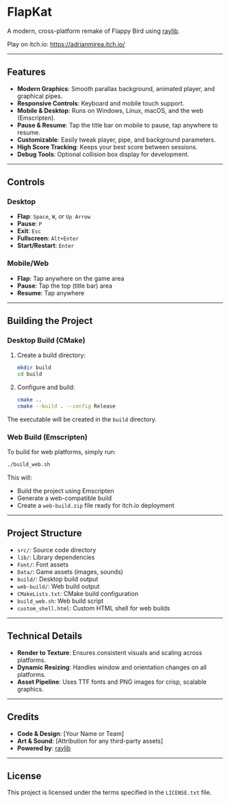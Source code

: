 # FlapKat

A modern, cross-platform remake of Flappy Bird using [raylib](https://www.raylib.com/).

Play on itch.io: https://adrianmirea.itch.io/

---

## Features

- **Modern Graphics**: Smooth parallax background, animated player, and graphical pipes.
- **Responsive Controls**: Keyboard and mobile touch support.
- **Mobile & Desktop**: Runs on Windows, Linux, macOS, and the web (Emscripten).
- **Pause & Resume**: Tap the title bar on mobile to pause, tap anywhere to resume.
- **Customizable**: Easily tweak player, pipe, and background parameters.
- **High Score Tracking**: Keeps your best score between sessions.
- **Debug Tools**: Optional collision box display for development.

---

## Controls

### Desktop
- **Flap**: `Space`, `W`, or `Up Arrow`
- **Pause**: `P`
- **Exit**: `Esc`
- **Fullscreen**: `Alt+Enter`
- **Start/Restart**: `Enter`

### Mobile/Web
- **Flap**: Tap anywhere on the game area
- **Pause**: Tap the top (title bar) area
- **Resume**: Tap anywhere

---

## Building the Project

### Desktop Build (CMake)

1. Create a build directory:
    ```bash
    mkdir build
    cd build
    ```

2. Configure and build:
    ```bash
    cmake ..
    cmake --build . --config Release
    ```

The executable will be created in the `build` directory.

### Web Build (Emscripten)

To build for web platforms, simply run:
```bash
./build_web.sh
```

This will:
- Build the project using Emscripten
- Generate a web-compatible build
- Create a `web-build.zip` file ready for itch.io deployment

---

## Project Structure

- `src/`: Source code directory
- `lib/`: Library dependencies
- `Font/`: Font assets
- `Data/`: Game assets (images, sounds)
- `build/`: Desktop build output
- `web-build/`: Web build output
- `CMakeLists.txt`: CMake build configuration
- `build_web.sh`: Web build script
- `custom_shell.html`: Custom HTML shell for web builds

---

## Technical Details

- **Render to Texture**: Ensures consistent visuals and scaling across platforms.
- **Dynamic Resizing**: Handles window and orientation changes on all platforms.
- **Asset Pipeline**: Uses TTF fonts and PNG images for crisp, scalable graphics.

---

## Credits

- **Code & Design**: [Your Name or Team]
- **Art & Sound**: [Attribution for any third-party assets]
- **Powered by**: [raylib](https://www.raylib.com/)

---

## License

This project is licensed under the terms specified in the `LICENSE.txt` file.
